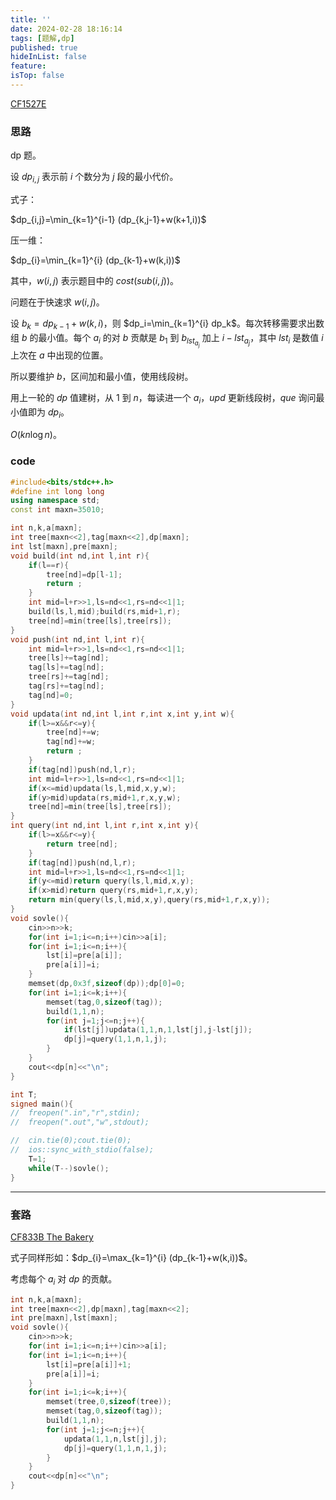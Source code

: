 ```yaml
---
title: ''
date: 2024-02-28 18:16:14
tags: [题解,dp]
published: true
hideInList: false
feature: 
isTop: false
---
```

[CF1527E](https://www.luogu.com.cn/problem/CF1527E)

### 思路

dp 题。

设 $dp_{i,j}$ 表示前 $i$ 个数分为 $j$ 段的最小代价。

式子：

$dp_{i,j}=\min_{k=1}^{i-1} (dp_{k,j-1}+w(k+1,i))$

压一维：

$dp_{i}=\min_{k=1}^{i} (dp_{k-1}+w(k,i))$

其中，$w(i,j)$ 表示题目中的 $cost(sub(i,j))$。

问题在于快速求 $w(i,j)$。

设 $b_k=dp_{k-1}+w(k,i)$，则 $dp_i=\min_{k=1}^{i} dp_k$。每次转移需要求出数组 $b$ 的最小值。每个 $a_i$ 的对 $b$ 贡献是 $b_1$ 到 $b_{lst_{a_j}}$ 加上 $i-lst_{a_j}$，其中 $lst_i$ 是数值 $i$ 上次在 $a$ 中出现的位置。

所以要维护 $b$，区间加和最小值，使用线段树。

用上一轮的 $dp$ 值建树，从 $1$ 到 $n$，每读进一个 $a_i$，$upd$ 更新线段树，$que$ 询问最小值即为 $dp_i$。

$O(kn\log n)$。

### code

```cpp
#include<bits/stdc++.h>
#define int long long
using namespace std;
const int maxn=35010;

int n,k,a[maxn];
int tree[maxn<<2],tag[maxn<<2],dp[maxn];
int lst[maxn],pre[maxn];
void build(int nd,int l,int r){
	if(l==r){
		tree[nd]=dp[l-1];
		return ;
	}
	int mid=l+r>>1,ls=nd<<1,rs=nd<<1|1;
	build(ls,l,mid);build(rs,mid+1,r);
	tree[nd]=min(tree[ls],tree[rs]);
}
void push(int nd,int l,int r){
	int mid=l+r>>1,ls=nd<<1,rs=nd<<1|1;
	tree[ls]+=tag[nd];
	tag[ls]+=tag[nd];
	tree[rs]+=tag[nd];
	tag[rs]+=tag[nd];
	tag[nd]=0;
}
void updata(int nd,int l,int r,int x,int y,int w){
	if(l>=x&&r<=y){
		tree[nd]+=w;
		tag[nd]+=w;
		return ;
	}
	if(tag[nd])push(nd,l,r);
	int mid=l+r>>1,ls=nd<<1,rs=nd<<1|1;
	if(x<=mid)updata(ls,l,mid,x,y,w);
	if(y>mid)updata(rs,mid+1,r,x,y,w);
	tree[nd]=min(tree[ls],tree[rs]);
}
int query(int nd,int l,int r,int x,int y){
	if(l>=x&&r<=y){
		return tree[nd];
	}
	if(tag[nd])push(nd,l,r);
	int mid=l+r>>1,ls=nd<<1,rs=nd<<1|1;
	if(y<=mid)return query(ls,l,mid,x,y);
	if(x>mid)return query(rs,mid+1,r,x,y);
	return min(query(ls,l,mid,x,y),query(rs,mid+1,r,x,y));
}
void sovle(){
	cin>>n>>k;
	for(int i=1;i<=n;i++)cin>>a[i];
	for(int i=1;i<=n;i++){
		lst[i]=pre[a[i]];
		pre[a[i]]=i;
	}
	memset(dp,0x3f,sizeof(dp));dp[0]=0;
	for(int i=1;i<=k;i++){
		memset(tag,0,sizeof(tag));
		build(1,1,n);
		for(int j=1;j<=n;j++){
			if(lst[j])updata(1,1,n,1,lst[j],j-lst[j]);
			dp[j]=query(1,1,n,1,j);
		}
	}
	cout<<dp[n]<<"\n";
}

int T;
signed main(){
//	freopen(".in","r",stdin);
//	freopen(".out","w",stdout);

//	cin.tie(0);cout.tie(0);
//	ios::sync_with_stdio(false);
	T=1;
	while(T--)sovle();
}
```

---

### 套路

[CF833B The Bakery](https://www.luogu.com.cn/problem/CF833B)

式子同样形如：$dp_{i}=\max_{k=1}^{i} (dp_{k-1}+w(k,i))$。

考虑每个 $a_i$ 对 $dp$ 的贡献。

```cpp
int n,k,a[maxn];
int tree[maxn<<2],dp[maxn],tag[maxn<<2];
int pre[maxn],lst[maxn];
void sovle(){
	cin>>n>>k;
	for(int i=1;i<=n;i++)cin>>a[i];
	for(int i=1;i<=n;i++){
		lst[i]=pre[a[i]]+1;
		pre[a[i]]=i;
	}
	for(int i=1;i<=k;i++){
		memset(tree,0,sizeof(tree));
		memset(tag,0,sizeof(tag));
		build(1,1,n);
		for(int j=1;j<=n;j++){
			updata(1,1,n,lst[j],j);
			dp[j]=query(1,1,n,1,j);
		}
	}
	cout<<dp[n]<<"\n";
}
```
